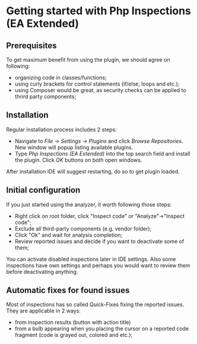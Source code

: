 # Getting started with Php Inspections (EA Extended)

## Prerequisites

To get maximum benefit from using the plugin, we should agree on following:
* organizing code in classes/functions;
* using curly brackets for control statements (if/else, loops and etc.);
* using Composer would be great, as security checks can be applied to thrird party components;

## Installation

Regular installation process includes 2 steps:
- Navigate to *File -> Settings -> Plugins* and click *Browse Repositories*. New window will popup listing available plugins. 
- Type *Php Inspections (EA Extended)* into the top search field and install the plugin. Click *OK* buttons on both open windows.

After installation IDE will suggest restarting, do so to get plugin loaded.

## Initial configuration

If you just started using the analyzer, it worth following those steps:
* Right click on root folder, click "Inspect code" or "Analyze"->"Inspect code";
* Exclude all third-party components (e.g. vendor folder);
* Click "Ok" and wait for analysis completion;
* Review reported issues and decide if you want to deactivate some of them;

You can activate disabled inspections later in IDE settings. Also some inspections have own settings 
and perhaps you would want to review them before deactivating anything.

## Automatic fixes for found issues

Most of inspections has so called Quick-Fixes fixing the reported issues. They are applicable in 2 ways:
* from inspection results (button with action title)
* from a bulb appearing when you placing the cursor on a reported code fragment (code is grayed out, colored and etc.);
